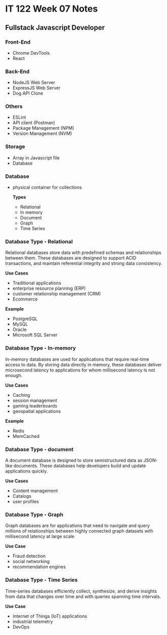 # IT 122 Week 07 Notes

## Fullstack Javascript Developer

### Front-End

- Chrome DevTools
- React

### Back-End

- NodeJS Web Server
- ExpressJS Web Server
- Dog API Clone

### Others

- ESLint
- API client (Postman)
- Package Management (NPM)
- Version Management (NVM)

### Storage

- Array in Javascript file
- Database

### Database

- physical container for collections

  **Types**
  - Relational
  - In memory
  - Document
  - Graph
  - Time Series

### Database Type - Relational

Relational databases store data with predefined 
schemas and relationships between them. 
These databases are designed to support ACID 
transactions, and maintain referential integrity 
and strong data consistency.

**Use Cases**

- Traditional applications
- enterprise resource planning (ERP)
- customer relationship management (CRM)
- Ecommerce

**Example**

- PostgreSQL
- MySQL
- Oracle 
- Microsoft SQL Server

### Database Type - In-memory

In-memory databases are used for applications 
that require real-time access to data. By storing 
data directly in memory, these databases deliver 
microsecond latency to applications for whom 
millisecond latency is not enough.

**Use Cases**

- Caching
- session management
- gaming leaderboards
- geospatial applications

**Example**

- Redis
- MemCached

### Database Type - document

A document database is designed to store 
semistructured data as JSON-like documents. 
These databases help developers build and 
update applications quickly.

**Use Cases**

- Content management
- Catalogs
- user profiles

### Database Type - Graph

Graph databases are for applications that need 
to navigate and query millions of relationships 
between highly connected graph datasets with 
millisecond latency at large scale

**Use Case**

- Fraud detection
- social networking
- recommendation engines

### Database Type - Time Series

Time-series databases efficiently collect, 
synthesize, and derive insights from data that 
changes over time and with queries spanning 
time intervals.

**Use Case**

- Internet of Things (IoT) applications
- industrial telemetry
- DevOps